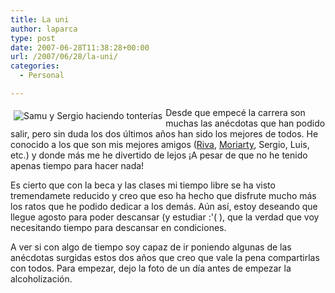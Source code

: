 ```yaml
---
title: La uni
author: laparca
type: post
date: 2007-06-28T11:38:28+00:00
url: /2007/06/28/la-uni/
categories:
  - Personal

---
```

[<img decoding="async" src="http://blog.laparca.es/wp-content/uploads/2007/06/dsc00032.thumbnail.JPG" title="Samu y  Sergio haciendo tonterías" alt="Samu y  Sergio haciendo tonterías" align="left" hspace="5" vspace="5" />][1]Desde que empecé la carrera son muchas las anécdotas que han podido salir, pero sin duda los dos últimos años han sido los mejores de todos. He conocido a los que son mis mejores amigos (<a href="http://thangtar.laparca.es/" target="_blank">Riva</a>, <a href="http://james-moriarty-black.blogspot.com/" target="_blank">Moriarty</a>, Sergio, Luis, etc.) y donde más me he divertido de lejos ¡A pesar de que no he tenido apenas tiempo para hacer nada!

Es cierto que con la beca y las clases mi tiempo libre se ha visto tremendamete reducido y creo que eso ha hecho que disfrute mucho más los ratos que he podido dedicar a los demás. Aún así, estoy deseando que llegue agosto para poder descansar (y estudiar :'( ), que la verdad que voy necesitando tiempo para descansar en condiciones.

A ver si con algo de tiempo soy capaz de ir poniendo algunas de las anécdotas surgidas estos dos años que creo que vale la pena compartirlas con todos. Para empezar, dejo la foto de un día antes de empezar la alcoholización.

 [1]: http://blog.laparca.es/wp-content/uploads/2007/06/dsc00032.JPG "Samu y  Sergio haciendo tonterías"